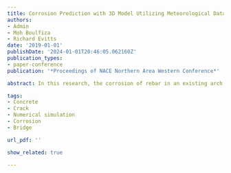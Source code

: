 ```yaml
---
title: Corrosion Prediction with 3D Model Utilizing Meteorological Data and Properties of Site-extracted Rebar and Concrete
authors:
- Admin
- Moh Boulfiza
- Richard Evitts
date: '2019-01-01'
publishDate: '2024-01-01T20:46:05.062160Z'
publication_types:
- paper-conference
publication: '*Proceedings of NACE Northern Area Western Conference*'

abstract: In this research, the corrosion of rebar in an existing arch bridge section was modelled. Historical environmental and exposure conditions were used to determine the moisture content, chloride ion concentration and carbonation in the concrete. Then the corrosion rate was calculated by correlating measured pore solution composition of cored concrete with electrochemical corrosion measurements of extracted rebar. The simulation results for the past 100 years of service correlate very nicely with the current condition of the arch, where the greatest amount of corrosion was predicted to occur on the upper layer of longitudinal rebars in the vicinity of the most exposed side of the arch, and the highest corrosion damage (0.1—0.2 mm thickness loss) was found on that rebar near the columns. The rebars in vertical columns and arch sheltered areas have an insignificant corrosion damage due to limited exposure to moisture. It is concluded that a combination of carbonation and chloride ingress accelerates corrosion rates of the rebar. Ineffective sheltering from the rain or more rain water retention on the arch facilitates this penetration and leads to higher corrosion rates.

tags:
- Concrete
- Crack
- Numerical simulation
- Corrosion
- Bridge

url_pdf: ''

show_related: true

---
```

